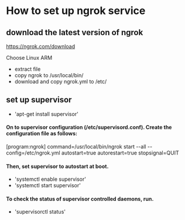 # How to set up ngrok service
## download the latest version of ngrok
https://ngrok.com/download

Choose Linux ARM
* extract file
* copy ngrok to /usr/local/bin/
* download and copy ngrok.yml to /etc/

## set up supervisor
* 'apt-get install supervisor'

#### On to supervisor configuration (/etc/supervisord.conf). Create the configuration file as follows:
 [program:ngrok]
 command=/usr/local/bin/ngrok start --all --config=/etc/ngrok.yml
 autostart=true
 autorestart=true
 stopsignal=QUIT

#### Then, set supervisor to autostart at boot.
* 'systemctl enable supervisor'
* 'systemctl start supervisor'

#### To check the status of supervisor controlled daemons, run.
* 'supervisorctl status'
